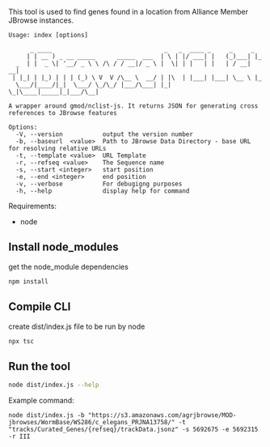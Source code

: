 This tool is used to find genes found in a location from Alliance Member JBrowse instances.

```
Usage: index [options]

      _ ____                               _   _  ____ _     _     _   
     | | __ ) _ __ _____      _____  ___  | \ | |/ ___| |   (_)___| |_ 
  _  | |  _ \| '__/ _ \ \ /\ / / __|/ _ \ |  \| | |   | |   | / __| __|
 | |_| | |_) | | | (_) \ V  V /\__ \  __/ | |\  | |___| |___| \__ \ |_ 
  \___/|____/|_|  \___/ \_/\_/ |___/\___| |_| \_|\____|_____|_|___/\__|
                                                                       
A wrapper around gmod/nclist-js. It returns JSON for generating cross references to JBrowse features

Options:
  -V, --version           output the version number
  -b, --baseurl  <value>  Path to JBrowse Data Directory - base URL for resolving relative URLs
  -t, --template <value>  URL Template
  -r, --refseq <value>    The Sequence name
  -s, --start <integer>   start position
  -e, --end <integer>     end position
  -v, --verbose           For debugigng purposes
  -h, --help              display help for command
```

Requirements:
- node


## Install node_modules

get the node_module dependencies

``` bash
npm install
```

## Compile CLI

create dist/index.js file to be run by node

```bash
npx tsc
```

## Run the tool

```bash
node dist/index.js --help
```


Example command: 
```
node dist/index.js -b "https://s3.amazonaws.com/agrjbrowse/MOD-jbrowses/WormBase/WS286/c_elegans_PRJNA13758/" -t "tracks/Curated_Genes/{refseq}/trackData.jsonz" -s 5692675 -e 5692315 -r III
```
